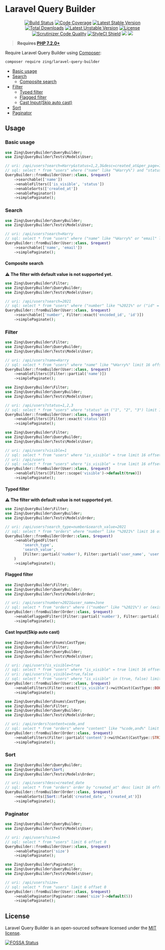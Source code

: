 # Laravel Query Builder

<p align="center">
<a href="https://github.com/zingimmick/laravel-query-builder/actions/workflows/tests.yml"><img src="https://github.com/zingimmick/laravel-query-builder/actions/workflows/tests.yml/badge.svg?branch=1.x" alt="Build Status"></a>
<a href="https://codecov.io/gh/zingimmick/laravel-query-builder"><img src="https://codecov.io/gh/zingimmick/laravel-query-builder/branch/1.x/graph/badge.svg" alt="Code Coverage" /></a>
<a href="https://packagist.org/packages/zing/laravel-query-builder"><img src="https://poser.pugx.org/zing/laravel-query-builder/v/stable.svg" alt="Latest Stable Version"></a>
<a href="https://packagist.org/packages/zing/laravel-query-builder"><img src="https://poser.pugx.org/zing/laravel-query-builder/downloads" alt="Total Downloads"></a>
<a href="https://packagist.org/packages/zing/laravel-query-builder"><img src="https://poser.pugx.org/zing/laravel-query-builder/v/unstable.svg" alt="Latest Unstable Version"></a>
<a href="https://packagist.org/packages/zing/laravel-query-builder"><img src="https://poser.pugx.org/zing/laravel-query-builder/license" alt="License"></a>
<a href="https://scrutinizer-ci.com/g/zingimmick/laravel-query-builder"><img src="https://scrutinizer-ci.com/g/zingimmick/laravel-query-builder/badges/quality-score.png" alt="Scrutinizer Code Quality"></a>
<a href="https://github.styleci.io/repos/255621279"><img src="https://github.styleci.io/repos/255621279/shield?branch=1.x" alt="StyleCI Shield"></a>
<a href="https://codeclimate.com/github/zingimmick/laravel-query-builder/maintainability"><img src="https://api.codeclimate.com/v1/badges/6bd3cbd5bd75b6ec5b2e/maintainability" /></a>
<a href="https://app.fossa.com/projects/git%2Bgithub.com%2Fzingimmick%2Flaravel-query-builder?ref=badge_shield" alt="FOSSA Status"><img src="https://app.fossa.com/api/projects/git%2Bgithub.com%2Fzingimmick%2Flaravel-query-builder.svg?type=shield"/></a>
</p>

> **Requires [PHP 7.2.0+](https://php.net/releases/)**

Require Laravel Query Builder using [Composer](https://getcomposer.org):

```bash
composer require zing/laravel-query-builder
```

- [Basic usage](#basic-usage)
- [Search](#search)
  - [Composite search](#composite-search)
- [Filter](#filter)
  - [Typed filter](#typed-filter)
  - [Flagged filter](#flagged-filter)
  - [Cast Input(Skip auto cast)](#cast-inputskip-auto-cast)
- [Sort](#sort)
- [Paginator](#paginator)


## Usage

### Basic usage

```php
use Zing\QueryBuilder\QueryBuilder;
use Zing\QueryBuilder\Tests\Models\User;

// uri: /api/users?search=Harry&status=1,2,3&desc=created_at&per_page=10
// sql: select * from "users" where ("name" like "%Harry%") and "status" in ("1", "2", "3") order by "created_at" desc limit 11 offset 0
QueryBuilder::fromBuilder(User::class, $request)
    ->searchable(['name'])
    ->enableFilters(['is_visible', 'status'])
    ->enableSorts(['created_at'])
    ->enablePaginator()
    ->simplePaginate();
```

### Search

```php
use Zing\QueryBuilder\QueryBuilder;
use Zing\QueryBuilder\Tests\Models\User;

// uri: /api/users?search=Harry
// sql: select * from "users" where ("name" like "%Harry%" or "email" like "%Harry%") limit 16 offset 0
QueryBuilder::fromBuilder(User::class, $request)
    ->searchable(['name', 'email'])
    ->simplePaginate();
```

#### Composite search

**⚠️ The filter with default value is not supported yet.**

```php
use Zing\QueryBuilder\Filter;
use Zing\QueryBuilder\QueryBuilder;
use Zing\QueryBuilder\Tests\Models\User;

// uri: /api/users?search=2021
// sql: select * from "users" where ("number" like "%2021%" or ("id" = "2021")) limit 16 offset 0
QueryBuilder::fromBuilder(User::class, $request)
    ->searchable(['number', Filter::exact('encoded_id', 'id')])
    ->simplePaginate();
```

### Filter

```php
use Zing\QueryBuilder\Filter;
use Zing\QueryBuilder\QueryBuilder;
use Zing\QueryBuilder\Tests\Models\User;

// uri: /api/users?name=Harry
// sql: select * from "users" where "name" like "%Harry%" limit 16 offset 0
QueryBuilder::fromBuilder(User::class, $request)
    ->enableFilters([Filter::partial('name')])
    ->simplePaginate();
```

```php
use Zing\QueryBuilder\Filter;
use Zing\QueryBuilder\QueryBuilder;
use Zing\QueryBuilder\Tests\Models\User;

// uri: /api/users?status=1,2,3
// sql: select * from "users" where "status" in ("1", "2", "3") limit 16 offset 0
QueryBuilder::fromBuilder(User::class, $request)
    ->enableFilters([Filter::exact('status')])
    ->simplePaginate();
```

```php
use Zing\QueryBuilder\Filter;
use Zing\QueryBuilder\QueryBuilder;
use Zing\QueryBuilder\Tests\Models\User;

// uri: /api/users?visible=1
// sql: select * from "users" where "is_visible" = true limit 16 offset 0
// uri: /api/users
// sql: select * from "users" where "is_visible" = true limit 16 offset 0
QueryBuilder::fromBuilder(User::class, $request)
    ->enableFilters([Filter::scope('visible')->default(true)])
    ->simplePaginate();
```

#### Typed filter

**⚠️ The filter with default value is not supported yet.**

```php
use Zing\QueryBuilder\Filter;
use Zing\QueryBuilder\QueryBuilder;
use Zing\QueryBuilder\Tests\Models\Order;

// uri: /api/users?search_type=number&search_value=2021
// sql: select * from "orders" where "number" like "%2021%" limit 16 offset 0
QueryBuilder::fromBuilder(Order::class, $request)
    ->enableTypedFilter(
        'search_type',
        'search_value',
        [Filter::partial('number'), Filter::partial('user_name', 'user.name')]
    )
    ->simplePaginate();
```

#### Flagged filter

```php
use Zing\QueryBuilder\Filter;
use Zing\QueryBuilder\QueryBuilder;
use Zing\QueryBuilder\Tests\Models\Order;

// uri: /api/users?number=2021&user_name=Jone
// sql: select * from "orders" where (("number" like "%2021%") or (exists (select * from "users" where "orders"."user_id" = "users"."id" and "users"."name" like "%Jone%"))) limit 16 offset 0
QueryBuilder::fromBuilder(Order::class, $request)
    ->enableFlaggedFilter([Filter::partial('number'), Filter::partial('user_name', 'user.name')])
    ->simplePaginate();
```

#### Cast Input(Skip auto cast)

```php
use Zing\QueryBuilder\Enums\CastType;
use Zing\QueryBuilder\Filter;
use Zing\QueryBuilder\QueryBuilder;
use Zing\QueryBuilder\Tests\Models\User;

// uri: /api/users?is_visible=true
// sql: select * from "users" where "is_visible" = true limit 16 offset 0
// uri: /api/users?is_visible=true,false
// sql: select * from "users" where "is_visible" in (true, false) limit 16 offset 0
QueryBuilder::fromBuilder(User::class, $request)
    ->enableFilters(Filter::exact('is_visible')->withCast(CastType::BOOLEAN))
    ->simplePaginate();
```

```php
use Zing\QueryBuilder\Enums\CastType;
use Zing\QueryBuilder\Filter;
use Zing\QueryBuilder\QueryBuilder;
use Zing\QueryBuilder\Tests\Models\Order;

// uri: /api/orders?content=code,and
// sql: select * from "orders" where "content" like "%code,and%" limit 16 offset 0
QueryBuilder::fromBuilder(Order::class, $request)
    ->enableFilters(Filter::partial('content')->withCast(CastType::STRING))
    ->simplePaginate();
```

### Sort

```php
use Zing\QueryBuilder\QueryBuilder;
use Zing\QueryBuilder\Sort;
use Zing\QueryBuilder\Tests\Models\Order;

// uri: /api/users?desc=created_date
// sql: select * from "orders" order by "created_at" desc limit 16 offset 0
QueryBuilder::fromBuilder(Order::class, $request)
    ->enableSorts([Sort::field('created_date', 'created_at')])
    ->simplePaginate();
```

### Paginator

```php
use Zing\QueryBuilder\QueryBuilder;
use Zing\QueryBuilder\Tests\Models\User;

// uri: /api/users?size=5
// sql: select * from "users" limit 6 offset 0
QueryBuilder::fromBuilder(User::class, $request)
    ->enablePaginator('size')
    ->simplePaginate();
```

```php
use Zing\QueryBuilder\Paginator;
use Zing\QueryBuilder\QueryBuilder;
use Zing\QueryBuilder\Tests\Models\User;

// uri: /api/users?size=
// sql: select * from "users" limit 6 offset 0
QueryBuilder::fromBuilder(User::class, $request)
    ->enablePaginator(Paginator::name('size')->default(5))
    ->simplePaginate();
```

## License

Laravel Query Builder is an open-sourced software licensed under the [MIT license](LICENSE).

[![FOSSA Status](https://app.fossa.com/api/projects/git%2Bgithub.com%2Fzingimmick%2Flaravel-query-builder.svg?type=large)](https://app.fossa.com/projects/git%2Bgithub.com%2Fzingimmick%2Flaravel-query-builder?ref=badge_large)
